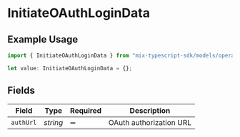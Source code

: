 # InitiateOAuthLoginData

## Example Usage

```typescript
import { InitiateOAuthLoginData } from "mix-typescript-sdk/models/operations";

let value: InitiateOAuthLoginData = {};
```

## Fields

| Field                   | Type                    | Required                | Description             |
| ----------------------- | ----------------------- | ----------------------- | ----------------------- |
| `authUrl`               | *string*                | :heavy_minus_sign:      | OAuth authorization URL |